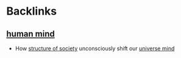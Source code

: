 
# Backlinks
## [human mind](<human mind.md>)
- How [structure of society](<structure of society.md>) unconsciously shift our [universe mind](<universe mind.md>)

